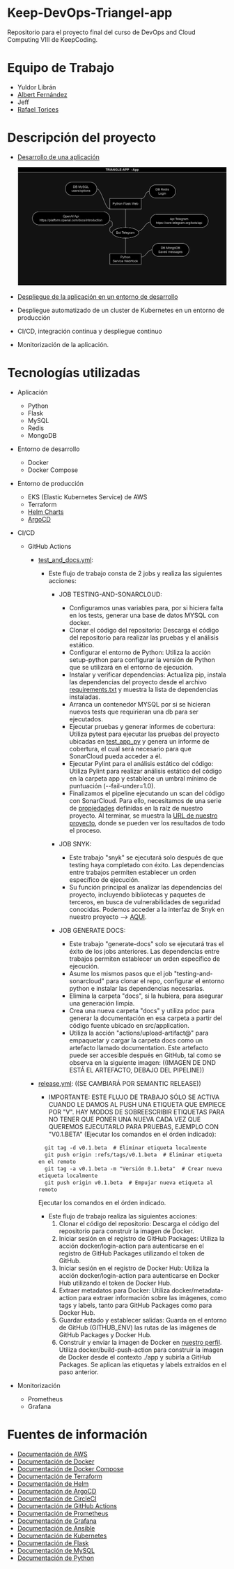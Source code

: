# Keep-DevOps-Triangel-app

Repositorio para el proyecto final del curso de DevOps and Cloud Computing VIII de KeepCoding.

# Equipo de Trabajo

- Yuldor Librán
- [Albert Fernández](https://github.com/albertferal)
- Jeff
- [Rafael Torices](https://github.com/RafaTorices)

# Descripción del proyecto

- [Desarrollo de una aplicación](app/Readme.md)

    ![Alt text](/doc_images/triangle-app-app.png)

- [Despliegue de la aplicación en un entorno de desarrollo](/gke/Readme.md)
- Despliegue automatizado de un cluster de Kubernetes en un entorno de producción
- CI/CD, integración continua y despliegue continuo
- Monitorización de la aplicación.

# Tecnologías utilizadas

- Aplicación
    - Python
    - Flask
    - MySQL
    - Redis
    - MongoDB

- Entorno de desarrollo
    - Docker
    - Docker Compose

- Entorno de producción
    - EKS (Elastic Kubernetes Service) de AWS
    - Terraform
    - [Helm Charts](/helm/Readme.md)
    - [ArgoCD](/argocd/Readme.md)

- CI/CD
    - GitHub Actions
        - [test_and_docs.yml](.github/workflows/test_and_docs.yml):
            - Este flujo de trabajo consta de 2 jobs y realiza las siguientes acciones:
                - JOB TESTING-AND-SONARCLOUD:
                    - Configuramos unas variables para, por si hiciera falta en los tests, generar una base de datos MYSQL con docker.
                    - Clonar el código del repositorio: Descarga el código del repositorio para realizar las pruebas y el análisis estático.
                    - Configurar el entorno de Python: Utiliza la acción setup-python para configurar la versión de Python que se utilizará en el entorno de ejecución.
                    - Instalar y verificar dependencias: Actualiza pip, instala las dependencias del proyecto desde el archivo [requirements.txt](app/requirements.txt) y muestra la lista de dependencias instaladas.
                    - Arranca un contenedor MYSQL por si se hicieran nuevos tests que requirieran una db para ser ejecutados.
                    - Ejecutar pruebas y generar informes de cobertura: Utiliza pytest para ejecutar las pruebas del proyecto ubicadas en [test_app_py](app/src/tests/test_app.py) y genera un informe de cobertura, el cual será necesario para que SonarCloud pueda acceder a él.
                    - Ejecutar Pylint para el análisis estático del código: Utiliza Pylint para realizar análisis estático del código en la carpeta app y establece un umbral mínimo de puntuación (--fail-under=1.0).
                    - Finalizamos el pipeline ejecutando un scan del código con SonarCloud. Para ello, necesitamos de una serie de [propiedades](sonar-project.properties) definidas en la raíz de nuestro proyecto. Al terminar, se muestra la [URL de nuestro proyecto](https://sonarcloud.io/project/overview?id=KeepDevOpsTriangel_Keep-DevOps-Triangel-app), donde se pueden ver los resultados de todo el proceso.

                - JOB SNYK:
                    - Este trabajo "snyk" se ejecutará solo después de que testing haya completado con éxito. Las dependencias entre trabajos permiten establecer un orden específico de ejecución.
                    - Su función principal es analizar las dependencias del proyecto, incluyendo bibliotecas y paquetes de terceros, en busca de vulnerabilidades de seguridad conocidas. Podemos acceder a la interfaz de Snyk en nuestro proyecto --> [AQUI](https://app.snyk.io/org/keepdevopstriangel).

                - JOB GENERATE DOCS:
                    - Este trabajo "generate-docs" solo se ejecutará tras el éxito de los jobs anteriores. Las dependencias entre trabajos permiten establecer un orden específico de ejecución.
                    - Asume los mismos pasos que el job "testing-and-sonarcloud" para clonar el repo, configurar el entorno python e instalar las dependencias necesarias.
                    - Elimina la carpeta "docs", si la hubiera, para asegurar una generación limpia.
                    - Crea una nueva carpeta "docs" y utiliza pdoc para generar la documentación en esa carpeta a partir del código fuente ubicado en src/application.
                    - Utiliza la acción "actions/upload-artifact@" para empaquetar y cargar la carpeta docs como un artefacto llamado documentation. Este artefacto puede ser accesible después en GitHub, tal como se observa en la siguiente imagen:
                    ((IMAGEN DE DND ESTÁ EL ARTEFACTO, DEBAJO DEL PIPELINE))
        

        - [release.yml](.github/workflows/release.yml): ((SE CAMBIARÁ POR SEMANTIC RELEASE))
            - IMPORTANTE: ESTE FLUJO DE TRABAJO SÓLO SE ACTIVA CUANDO LE DAMOS AL PUSH UNA ETIQUETA QUE EMPIECE POR "V". HAY MODOS DE SOBREESCRIBIR ETIQUETAS PARA NO TENER QUE PONER UNA NUEVA CADA VEZ QUE QUEREMOS EJECUTARLO PARA PRUEBAS, EJEMPLO CON "V0.1.BETA" (Ejecutar los comandos en el órden indicado):
            ```
              git tag -d v0.1.beta  # Eliminar etiqueta localmente
              git push origin :refs/tags/v0.1.beta  # Eliminar etiqueta en el remoto
              git tag -a v0.1.beta -m "Versión 0.1.beta"  # Crear nueva etiqueta localmente
              git push origin v0.1.beta  # Empujar nueva etiqueta al remoto
            ```
            Ejecutar los comandos en el órden indicado.
            - Este flujo de trabajo realiza las siguientes acciones:
                1. Clonar el código del repositorio: Descarga el código del repositorio para construir la imagen de Docker.
                2. Iniciar sesión en el registro de GitHub Packages: Utiliza la acción docker/login-action para autenticarse en el registro de GitHub Packages utilizando el token de GitHub.
                3. Iniciar sesión en el registro de Docker Hub: Utiliza la acción docker/login-action para autenticarse en Docker Hub utilizando el token de Docker Hub.
                4. Extraer metadatos para Docker: Utiliza docker/metadata-action para extraer información sobre las imágenes, como tags y labels, tanto para GitHub Packages como para Docker Hub.
                5. Guardar estado y establecer salidas: Guarda en el entorno de GitHub (GITHUB_ENV) las rutas de las imágenes de GitHub Packages y Docker Hub.
                6. Construir y enviar la imagen de Docker en [nuestro perfil](https://hub.docker.com/repository/docker/kctriangle/triangle-bot/general). Utiliza docker/build-push-action para construir la imagen de Docker desde el contexto ./app y subirla a GitHub Packages. Se aplican las etiquetas y labels extraídos en el paso anterior.



- Monitorización
    - Prometheus
    - Grafana

# Fuentes de información

- [Documentación de AWS](https://docs.aws.amazon.com/es_es/)
- [Documentación de Docker](https://docs.docker.com/)
- [Documentación de Docker Compose](https://docs.docker.com/compose/)
- [Documentación de Terraform](https://www.terraform.io/docs/index.html)
- [Documentación de Helm](https://helm.sh/docs/)
- [Documentación de ArgoCD](https://argo-cd.readthedocs.io/en/stable/)
- [Documentación de CircleCI](https://circleci.com/docs/)
- [Documentación de GitHub Actions](https://docs.github.com/es/actions)
- [Documentación de Prometheus](https://prometheus.io/docs/introduction/overview/)
- [Documentación de Grafana](https://grafana.com/docs/grafana/latest/)
- [Documentación de Ansible](https://docs.ansible.com/ansible/latest/index.html)
- [Documentación de Kubernetes](https://kubernetes.io/docs/home/)
- [Documentación de Flask](https://flask.palletsprojects.com/en/1.1.x/)
- [Documentación de MySQL](https://dev.mysql.com/doc/)
- [Documentación de Python](https://docs.python.org/3/)


